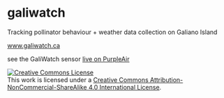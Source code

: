 # galiwatch
Tracking pollinator behaviour + weather data collection on Galiano Island

www.galiwatch.ca

see the GaliWatch sensor [live on PurpleAir](https://www.purpleair.com/map?opt=1/mAQI/a10/cC0&select=108166#9.37/49.0534/-123.2494)

<a rel="license" href="http://creativecommons.org/licenses/by-nc-sa/4.0/"><img alt="Creative Commons License" style="border-width:0" src="https://i.creativecommons.org/l/by-nc-sa/4.0/80x15.png" /></a><br />This work is licensed under a <a rel="license" href="http://creativecommons.org/licenses/by-nc-sa/4.0/">Creative Commons Attribution-NonCommercial-ShareAlike 4.0 International License</a>.

